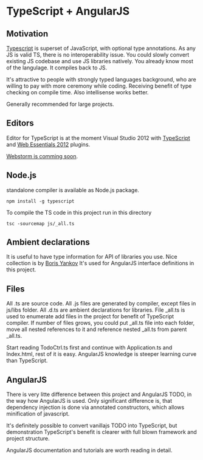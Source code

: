 # TypeScript + AngularJS #

## Motivation ##
[Typescript](http://www.typescriptlang.org/) 
is superset of JavaScript, with optional type annotations. 
As any JS is valid TS, there is no interoperability issue. 
You could slowly convert existing JS codebase and use JS libraries natively. 
You already know most of the langulage. 
It compiles back to JS.

It's attractive to people with strongly typed languages background, 
who are willing to pay with more ceremony while coding. 
Receiving benefit of type checking on compile time. 
Also intellisense works better. 

Generally recommended for large projects.

## Editors ##
Editor for TypeScript is at the moment Visual Studio 2012 with 
[TypeScript](http://go.microsoft.com/fwlink/?LinkID=266563) and 
[Web Essentials 2012](http://visualstudiogallery.msdn.microsoft.com/07d54d12-7133-4e15-becb-6f451ea3bea6) plugins. 

[Webstorm is comming soon](http://joeriks.com/2012/11/20/a-first-look-at-the-typescript-support-in-webstorm-6-eap/).

## Node.js ##
standalone compiler is available as Node.js package.
```
npm install -g typescript
```

To compile the TS code in this project run in this directory
```
tsc -sourcemap js/_all.ts 
```

## Ambient declarations ##
It is useful to have type information for API of libraries you use. Nice collection is by [Boris Yankov](https://github.com/borisyankov/DefinitelyTyped)
It's used for AngularJS interface definitions in this project.

## Files ##
All .ts are source code.
All .js files are generated by compiler, except files in js/libs folder.
All .d.ts are ambient declarations for libraries.
File _all.ts is used to enumerate add files in the project for benefit of TypeScript compiler. 
If number of files grows, you could put _all.ts file into each folder, move all nested references to it and reference nested _all.ts from parent _all.ts.

Start reading TodoCtrl.ts first and continue with Application.ts and Index.html, rest of it is easy. 
AngularJS knowledge is steeper learning curve than TypeScript.

## AngularJS ##
There is very litte difference between this project and AngularJS TODO, in the way how AngularJS is used.
Only significant difference is, that dependency injection is done via annotated constructors, which allows minification of javascript.

It's definitely possible to convert vanillajs TODO into TypeScript, 
but demonstration TypeScript's benefit is clearer with full blown framework and project structure.

AngularJS documentation and tutorials are worth reading in detail.